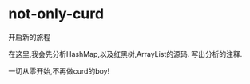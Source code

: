 # not-only-curd
  开启新的旅程
  
  在这里,我会先分析HashMap,以及红黑树,ArrayList的源码. 
  写出分析的注释.
  
  一切从零开始,不再做curd的boy!
  